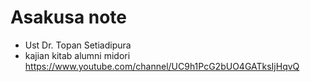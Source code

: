 # Asakusa note
* Ust Dr. Topan Setiadipura 
* kajian kitab alumni midori https://www.youtube.com/channel/UC9h1PcG2bUO4GATksIjHqvQ

